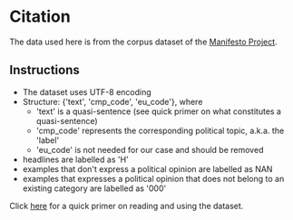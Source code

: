 # Citation
The data used here is from the corpus dataset of the [Manifesto Project](https://manifesto-project.wzb.eu/).

## Instructions
- The dataset uses UTF-8 encoding
- Structure: {'text', 'cmp_code', 'eu_code'}, where
  - 'text' is a quasi-sentence (see quick primer on what constitutes a quasi-sentence)
  - 'cmp_code' represents the corresponding political topic, a.k.a. the 'label'
  - 'eu_code' is not needed for our case and should be removed
- headlines are labelled as 'H'
- examples that don't express a political opinion are labelled as NAN
- examples that expresses a political opinion that does not belong to an existing category are labelled as '000'

Click [here](https://manifesto-project.wzb.eu/tutorials/primer) for a quick primer on reading and using the dataset.
